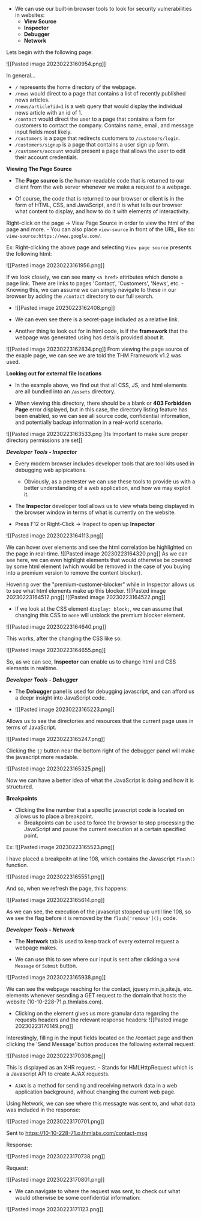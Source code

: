 
- We can use our built-in browser tools to look for security vulnerabilities in websites:
	- **View Source**
	- **Inspector**
	- **Debugger**
	- **Network**

Lets begin with the following page:

![[Pasted image 20230223160954.png]]

In general...

- `/` represents the home directory of the webpage.
- `/news` would direct to a page that contains a list of recently published news articles.
- `/news/article?id=1` is a web query that would display the individual news article with an id of 1.
- `/contact` would direct the user to a page that contains a form for customers to contact the company. Contains name, email, and message input fields most likely.
- `/customers` is a page that redirects customers to `/customers/login`.
- `/customers/signup` is a page that contains a user sign up form.
- `/customers/account` would present a page that allows the user to edit their account credentials.


**Viewing The Page Source** 

- The **Page source** is the human-readable code that is returned to our client from the web server whenever we make a request to a webpage.

- Of course, the code that is returned to our browser or client is in the form of HTML, CSS, and JavaScript, and it is what tells our browser what content to display, and how to do it with elements of interactivity.

Right-click on the page -> View Page Source in order to view the html of the page and more.
		- You can also place `view-source` in front of the URL, like so: `view-source:https://www.google.com/`.

Ex: Right-clicking the above page and selecting `View page source` presents the following html:

![[Pasted image 20230223161956.png]]

If we look closely, we can see many `<a href>` attributes which denote a page link. There are links to pages 'Contact', 'Customers', 'News', etc.
	- Knowing this, we can assume we can simply navigate to these in our browser by adding the `/contact` directory to our full search.

- ![[Pasted image 20230223162408.png]]

- We can even see there is a secret-page included as a relative link.


- Another thing to look out for in html code, is if the **framework** that the webpage was generated using has details provided about it.

![[Pasted image 20230223162834.png]]
From viewing the page source of the exaple page, we can see we are told the THM Framework v1.2 was used.

**Looking out for external file locations**

- In the example above, we find out that all CSS, JS, and html elements are all bundled into an `/assets` directory.

- When viewing this directory, there should be a blank or **403 Forbidden Page** error displayed, but in this case, the directory listing feature has been enabled, so we can see all source code, confidential information, and potentially backup information in a real-world scenario.

![[Pasted image 20230223163533.png |Its Important to make sure proper directory permissions are set]] 


***Developer Tools - Inspector***

- Every modern browser includes developer tools that are tool kits used in debugging web aplpications.
	- Obviously, as a pentester we can use these tools to provide us with a better understanding of a web application, and how we may exploit it.

- The **Inspector** developer tool allows us to view whats being displayed in the browser window in terms of what is currently on the website.

- Press F12 or Right-Click -> Inspect to open up **Inspector**

![[Pasted image 20230223164113.png]]

We can hover over elements and see the html correlation be highlighted on the page in real-time.
![[Pasted image 20230223164320.png]]
As we can see here, we can even highlight elements that would otherwise be covered by some html element (which would be removed in the case of you buying into a premium version to remove the content blocker).

Hovering over the "premium-customer-blocker" while in Inspector allows us to see what html elements make up this blocker. 
![[Pasted image 20230223164512.png]]
![[Pasted image 20230223164522.png]]

- If we look at the CSS element `display: block;`, we can assume that changing this CSS to `none` will unblock the premium blocker element.

![[Pasted image 20230223164640.png]]

This works, after the changing the CSS like so:

![[Pasted image 20230223164655.png]]

So, as we can see, **Inspector** can enable us to change html and CSS elements in realtime.

***Developer Tools - Debugger*** 

- The **Debugger** panel is used for debugging javascript, and can afford us a deepr insight into JavaScript code.

- ![[Pasted image 20230223165223.png]]

Allows us to see the directories and resources that the current page uses in terms of JavaScript.

![[Pasted image 20230223165247.png]]

Clicking the `{}` button near the bottom right of the debugger panel will make the javascript more readable.

![[Pasted image 20230223165325.png]]

Now we can have a better idea of what the JavaScript is doing and how it is structured.

**Breakpoints**

- Clicking the line number that a specific javascript code is located on allows us to place a breakpoint.
	- Breakpoints can be used to force the browser to stop processing the JavaScript and pause the current execution at a certain specified point.

Ex:
![[Pasted image 20230223165523.png]]

I have placed a breakpoitn at line 108, which contains the Javascript `flash()` function.

![[Pasted image 20230223165551.png]]

And so, when we refresh the page, this happens:

![[Pasted image 20230223165614.png]]

As we can see, the execution of the javascript stopped up until line 108, so we see the flag before it is removed by the `flash['remove']();` code.

***Developer Tools - Network***

- The **Network** tab is used to keep track of every external request a webpage makes. 

- We can use this to see where our input is sent after clicking a `Send Message` or `Submit` button.

![[Pasted image 20230223165938.png]]

We can see the webpage reaching for the contact, jquery.min.js,site.js, etc. elements whenever sesnding a GET request to the domain that hosts the website (10-10-228-71.p.thmlabs.com).

- Clicking on the element gives us more granular data regarding the requests headers and the relevant response headers:
![[Pasted image 20230223170149.png]]

Interestingly, filling in the input fields located on the /contact page and then clicking the 'Send Message' button produces the following external request:

![[Pasted image 20230223170308.png]]

This is displayed as an XHR request.
	- Stands for HMLHttpRequest which is a Javascript API to create AJAX requests.

- `AJAX` is a method for sending and receiving network data in a web application background, without changing the current web page.

Using Network, we can see where this messagte was sent to, and what data was included in the response:

![[Pasted image 20230223170701.png]]

Sent to https://10-10-228-71.p.thmlabs.com/contact-msg

Response:

![[Pasted image 20230223170738.png]]

Request:

![[Pasted image 20230223170801.png]]

- We can navigate to where the request was sent, to check out what would otherwise be some confidential information:

![[Pasted image 20230223171123.png]]